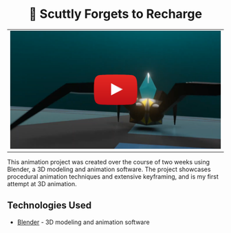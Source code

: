 <div align="center">

# 🦀 Scuttly Forgets to Recharge

<table>
  <tr>
    <td>
      <a href="https://www.youtube.com/watch?v=2fMWBdwin4k">
  <img src="https://github.com/Metagawa/Animation-Project-Scuttly/blob/main/youtube.png" alt="Scuttly Animation Project" width="700">
      </a>
    </td>
  </tr>
</table>


</div>

This animation project was created over the course of two weeks using Blender, a 3D modeling and animation software. The project showcases procedural animation techniques and extensive keyframing, and is my first attempt at 3D animation.

## Technologies Used

- [Blender](https://www.blender.org/) - 3D modeling and animation software
